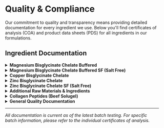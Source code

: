 # Quality & Compliance

Our commitment to quality and transparency means providing detailed documentation for every ingredient we use. Below you'll find certificates of analysis (COA) and product data sheets (PDS) for all ingredients in our formulations.

## Ingredient Documentation

<details>
<summary><strong>Magnesium Bisglycinate Chelate Buffered</strong></summary>

### Certificate of Analysis
<iframe src="https://mozilla.github.io/pdf.js/web/viewer.html?file=https://treysisson.github.io/wiki/QualityDocs/03451-GF_Magnesium%20Buffered%20COA_(BN19000000015).pdf" width="100%" height="600px" frameborder="0">
📄 [View PDF](QualityDocs/03451-GF_Magnesium Buffered COA_(BN19000000015).pdf)
</iframe>

### Product Data Sheet  
<iframe src="https://mozilla.github.io/pdf.js/web/viewer.html?file=https://treysisson.github.io/wiki/QualityDocs/03451_Magnesium%20Bisglycinate%20Chelate%20Buffered_PDS%2022-AUG-2024.pdf" width="100%" height="600px" frameborder="0">
📄 [View PDF](QualityDocs/03451_Magnesium Bisglycinate Chelate Buffered_PDS 22-AUG-2024.pdf)
</iframe>

</details>

<details>
<summary><strong>Magnesium Bisglycinate Chelate Buffered SF (Salt Free)</strong></summary>

### Certificate of Analysis
<iframe src="https://mozilla.github.io/pdf.js/web/viewer.html?file=https://treysisson.github.io/wiki/QualityDocs/03455_Magnesium%20Bisglycinate%20Chelate%20Buffered%20SF_COA%20(BN12000005421).pdf" width="100%" height="600px" frameborder="0">
📄 [View PDF](QualityDocs/03455_Magnesium Bisglycinate Chelate Buffered SF_COA (BN12000005421).pdf)
</iframe>

### Product Data Sheet
<iframe src="https://mozilla.github.io/pdf.js/web/viewer.html?file=https://treysisson.github.io/wiki/QualityDocs/03455_Magnesium%20Bisglycinate%20Chelate%20Buffered%20SF_PDS%2022-AUG-2024.pdf" width="100%" height="600px" frameborder="0">
📄 [View PDF](QualityDocs/03455_Magnesium Bisglycinate Chelate Buffered SF_PDS 22-AUG-2024.pdf)
</iframe>

</details>

<details>
<summary><strong>Copper Bisglycinate Chelate</strong></summary>

### Certificate of Analysis
<iframe src="QualityDocs/03502_Copper Bisglycinate Chelate COA_(BN12000005207).pdf" width="100%" height="600px" frameborder="0">
📄 [View PDF](QualityDocs/03502_Copper Bisglycinate Chelate COA_(BN12000005207).pdf)
</iframe>

### Product Data Sheet
<iframe src="QualityDocs/03502_Copper Bisglycinate Chelate_PDS 22-AUG-2024.pdf" width="100%" height="600px" frameborder="0">
📄 [View PDF](QualityDocs/03502_Copper Bisglycinate Chelate_PDS 22-AUG-2024.pdf)
</iframe>

</details>

<details>
<summary><strong>Zinc Bisglycinate Chelate</strong></summary>

### Certificate of Analysis
<object data="QualityDocs/03506_Zinc Bisglycinate Chelate COA_(BN12000005573).pdf" type="application/pdf" width="100%" height="600px">
    <p>PDF cannot be displayed. <a href="QualityDocs/03506_Zinc Bisglycinate Chelate COA_(BN12000005573).pdf">Download PDF</a></p>
</object>

### Product Data Sheet
<object data="QualityDocs/03506_Zinc Bisglycinate Chelate_PDS 22-AUG-2024.pdf" type="application/pdf" width="100%" height="600px">
    <p>PDF cannot be displayed. <a href="QualityDocs/03506_Zinc Bisglycinate Chelate_PDS 22-AUG-2024.pdf">Download PDF</a></p>
</object>

</details>

<details>
<summary><strong>Zinc Bisglycinate Chelate SF (Salt Free)</strong></summary>

### Certificate of Analysis
📄 [Download COA](QualityDocs/03507_Zinc%20Bisglycinate%20Chelate%20SF%20COA_(BN12000005720).pdf)

### Product Data Sheet
📄 [Download PDS](QualityDocs/03507_Zinc%20Bisglycinate%20Chelate%20SF_PDS%2022-AUG-2024.pdf)

</details>

<details>
<summary><strong>Additional Raw Materials & Ingredients</strong></summary>

*Note: These ingredients are identified by supplier product codes. Contact us for specific ingredient identification.*

### Specification Sheets & Product Data

- **20519** - 📄 [Download Specification Sheet](QualityDocs/20519%20Specification%20Sheet%20R3-25%20(ID%203369771).pdf)
- **20773** - 📄 [Download Product Data Sheet](QualityDocs/20773%20Product%20Data%20Sheet%20(PDS)%20D5-22%20R5-23%20(ID%202621639).pdf)
- **20790** - 📄 [Download Specification Sheet](QualityDocs/20790%20Specification%20Sheet%20D8-19%20R10-19%20(ID%202202583).pdf)
- **20791** - 📄 [Download Specification Sheet](QualityDocs/20791%20Specification%20Sheet%20R5-25%20(ID%203475806).pdf)
- **20820** - 📄 [Download Specification Sheet](QualityDocs/20820%20Specification%20Sheet%20D12-23%20R8-24%20(ID%203123679).pdf)
- **24966** - 📄 [Download Product Data Sheet](QualityDocs/24966%20Product%20Data%20Sheet%20(PDS)%20D1-24%20R1-24%20(ID%202886742).pdf)
- **25112** - 📄 [Download Specification Sheet](QualityDocs/25112%20Specification%20Sheet%20D5-22%20R5-23%20(ID%202623167).pdf)
- **26252** - 📄 [Download Specification Sheet](QualityDocs/26252%20Specification%20Sheet%20R7-24%20(ID%203106951).pdf)
- **26261** - 📄 [Download Specification Sheet](QualityDocs/26261%20Specification%20Sheet%20D2-25%20R2-25%20(ID%203350110).pdf)
- **26369** - 📄 [Download Nutritional Statement & Flow Chart](QualityDocs/26369%20Specification%20Sheet_%20Nutritional_%20Product%20Statement_%20Flow%20Chart%20D5-23%20R8-23%20(ID%202709595).pdf)
- **26439** - 📄 [Download Specification Sheet](QualityDocs/26439%20Specification%20Sheet%20R6-24%20(ID%203060876).pdf)
- **26567** - 📄 [Download Specification Sheet](QualityDocs/26567%20Specification%20Sheet%20R9-24%20(ID%203175936).pdf)
- **26588** - 📄 [Download Specification Sheet](QualityDocs/26588%20Specification%20Sheet%20R8-24%20(ID%203129606).pdf)
- **26621** - 📄 [Download Specification Sheet](QualityDocs/26621%20Specification%20Sheet%20R5-25%20(ID%203466059).pdf)
- **26633** - 📄 [Download Specification Sheet](QualityDocs/26633%20Specification%20Sheet%20R3-25%20(ID%203392586).pdf)
- **26639** - 📄 [Download Specification Sheet](QualityDocs/26639%20Specification%20Sheet%20R3-25%20(ID%203374428).pdf)

</details>

<details>
<summary><strong>Collagen Peptides (Beef Solugel)</strong></summary>

### Flow Chart
📄 [Download Manufacturing Flow Chart](QualityDocs/Flow%20Chart%20(Beef%20Solugel)%20-%20Santa%20Fe%209.12.23.pdf)

### Origin Statement  
📄 [Download Certificate of Origin](QualityDocs/Origin%20Statement%20COO%20(Solugel)%20-%20Santa%20Fe%201.23.24%20-%2012.31.26.pdf)

### Quality FAQ
📄 [Download Quality FAQ](QualityDocs/Quality%20FAQ%20January%202024%20-%20SF%20Collagen%20Peptides%20E34_EN.pdf)

</details>

<details>
<summary><strong>General Quality Documentation</strong></summary>

### Allergen Information
📄 [Download Allergen Statement](QualityDocs/Allergens%2002.01.23%20-%2002.01.28.pdf)

### GMO Statement
📄 [Download GMO Statement](QualityDocs/Genetically%20Modified%20Organisms%20(GMO)%202.2.20%20-%2012.31.25%20.pdf)

</details>

</details>

---

*All documentation is current as of the latest batch testing. For specific batch information, please refer to the individual certificates of analysis.*
